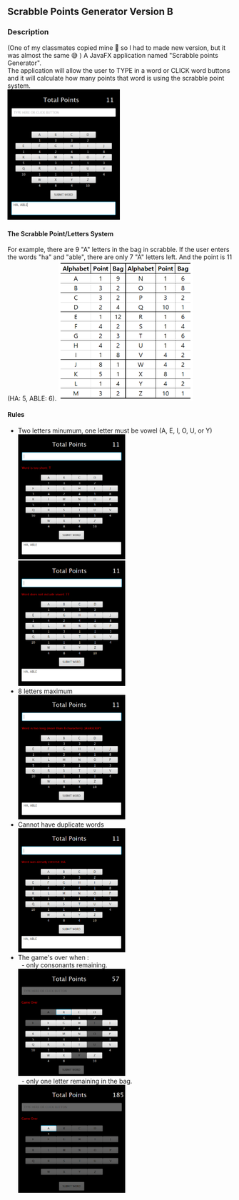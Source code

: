 ## Scrabble Points Generator Version B
 
### Description
(One of my classmates copied mine :rofl: so I had to made new version, but it was almost the same :sweat_smile: )
A JavaFX application named "Scrabble points Generator".
<br />The application will allow the user to TYPE in a word  or CLICK word buttons and it will calculate how many points that word is
using the scrabble point system.
<br />
<img src="game1.PNG" alt="game image" width="50%" height="50%" />
<br />

####  The Scrabble Point/Letters System
For example, there are 9 "A" letters in the bag in scrabble. If the user enters the words "ha" and "able", there are only 7 "A" letters left. And the point is 11 (HA: 5, ABLE: 6). 
<img src="system.PNG" alt="game point and letters system image" width="60%" height="60%"/>
<br />

#### Rules
<ul>
<li>Two letters minumum, one letter must be vowel (A, E, I, O, U, or Y)</li>
<img src="game2.PNG" alt="game image" width="50%" height="50%"/>
<br /><img src="game2-1.PNG" alt="game image" width="50%" height="50%"/>
<li>8 letters maximum</li>
<img src="game3.PNG" alt="game image" width="50%"  height="50%"/>
<li>Cannot have duplicate words</li>
<img src="game4.PNG" alt="game image" width="50%"  height="50%"/>
<li>The game's over when :</li>
&nbsp; - only consonants remaining.
<br /> <img src="game5.PNG" alt="game image" width="50%"  height="50%"/>
<br />&nbsp; - only one letter remaining in the bag.
<br /> <img src="game6.PNG" alt="game image" width="50%"  height="50%"/>